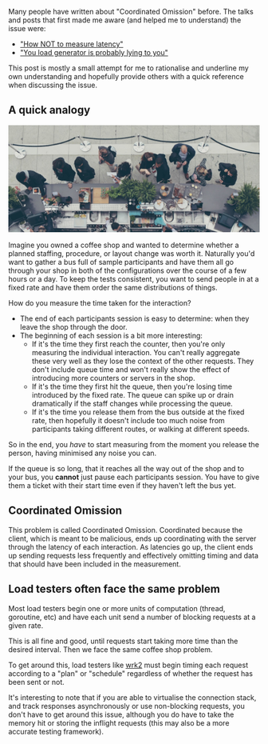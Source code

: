 <meta x-title="Coordinated Omission in load measurements"/>

Many people have written about "Coordinated Omission" before. The talks and posts that first made me aware (and helped me to understand) the issue were:

- ["How NOT to measure latency"](https://www.youtube.com/watch?v=lJ8ydIuPFeU)
- ["You load generator is probably lying to you"](http://highscalability.com/blog/2015/10/5/your-load-generator-is-probably-lying-to-you-take-the-red-pi.html)

This post is mostly a small attempt for me to rationalise and underline my own understanding and hopefully provide others with a quick reference when discussing the issue.

## A quick analogy

![Image of people queuing](coffee-queue.jpg)

Imagine you owned a coffee shop and wanted to determine whether a planned staffing, procedure, or layout change was worth it. Naturally you'd want to gather a bus full of sample participants and have them all go through your shop in both of the configurations over the course of a few hours or a day. To keep the tests consistent, you want to send people in at a fixed rate and have them order the same distributions of things.

How do you measure the time taken for the interaction?

- The end of each participants session is easy to determine: when they leave the shop through the door.
- The beginning of each session is a bit more interesting:
  - If it's the time they first reach the counter, then you're only measuring the individual interaction. You can't really aggregate these very well as they lose the context of the other requests. They don't include queue time and won't really show the effect of introducing more counters or servers in the shop.
  - If it's the time they first hit the queue, then you're losing time introduced by the fixed rate. The queue can spike up or drain dramatically if the staff changes while processing the queue.
  - If it's the time you release them from the bus outside at the fixed rate, then hopefully it doesn't include too much noise from participants taking different routes, or walking at different speeds.
  
So in the end, you _have_ to start measuring from the moment you release the person, having minimised any noise you can. 

If the queue is so long, that it reaches all the way out of the shop and to your bus, you **cannot** just pause each participants session. You have to give them a ticket with their start time even if they haven't left the bus yet.

## Coordinated Omission

This problem is called Coordinated Omission. Coordinated because the client, which is meant to be malicious, ends up coordinating with the server through the latency of each interaction. As latencies go up, the client ends up sending requests less frequently and effectively omitting timing and data that should have been included in the measurement.

## Load testers often face the same problem

Most load testers begin one or more units of computation (thread, goroutine, etc) and have each unit send a number of blocking requests at a given rate.

This is all fine and good, until requests start taking more time than the desired interval. Then we face the same coffee shop problem. 

To get around this, load testers like [wrk2](https://github.com/giltene/wrk2) must begin timing each request according to a "plan" or "schedule" regardless of whether the request has been sent or not. 

It's interesting to note that if you are able to virtualise the connection stack, and track responses asynchronously or use non-blocking requests, you don't have to get around this issue, although you do have to take the memory hit or storing the inflight requests (this may also be a more accurate testing framework).
